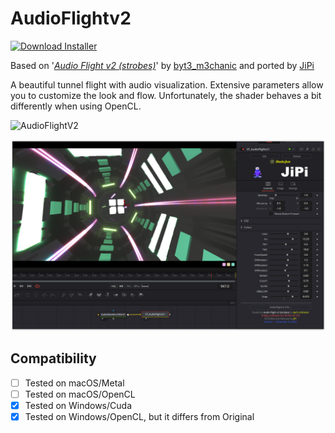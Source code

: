 # AudioFlightv2
[![Download Installer](https://img.shields.io/static/v1?label=Download&message=AudioFlightv2Jipi-Installer.lua&color=blue)](https://github.com/nmbr73/Shadertoys/releases/download/V1.1/AudioFlightv2-Installer.lua "Installer")

Based on '_[Audio Flight v2 (strobes)](https://www.shadertoy.com/view/dd2XDd)_' by [byt3_m3chanic](https://www.shadertoy.com/user/byt3_m3chanic) and ported by [JiPi](../../Site/Profiles/JiPi.md)


A beautiful tunnel flight with audio visualization. Extensive parameters allow you to customize the look and flow. Unfortunately, the shader behaves a bit differently when using OpenCL.

![AudioFlightV2](https://user-images.githubusercontent.com/78935215/208448587-a6e76de5-87cc-4f92-9472-51f5ca98a11f.gif)

[![Thumbnail](AudioFlightv2.png)](https://www.shadertoy.com/view/dd2XDd "View on Shadertoy.com")



## Compatibility
- [ ] Tested on macOS/Metal
- [ ] Tested on macOS/OpenCL
- [X] Tested on Windows/Cuda
- [X] Tested on Windows/OpenCL, but it differs from Original
